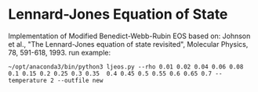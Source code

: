 # Lennard-Jones Equation of State
Implementation of Modified Benedict-Webb-Rubin EOS based on:
Johnson et al., "The Lennard-Jones equation of state revisited", Molecular Physics, 78, 591-618, 1993.
run example:
```
~/opt/anaconda3/bin/python3 ljeos.py --rho 0.01 0.02 0.04 0.06 0.08 0.1 0.15 0.2 0.25 0.3 0.35  0.4 0.45 0.5 0.55 0.6 0.65 0.7 --temperature 2 --outfile new
```
